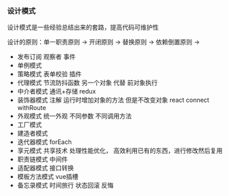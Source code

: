 ### 设计模式

设计模式是一些经验总结出来的套路，提高代码可维护性

设计的原则：单一职责原则 -> 开闭原则 -> 替换原则 -> 依赖倒置原则 -> 


- 发布订阅 观察者 事件
- 单例模式
- 策略模式 表单校验 插件
- 代理模式 节流防抖函数 另一个对象 代替 前对象执行
- 中介者模式  通讯+存储  redux
- 装饰器模式  注解 运行时增加对象的方法 但是不改变对象  react connect withRoute 
- 外观模式  统一外观  不同参数 不同调用方法
- 工厂模式
- 建造者模式
- 迭代器模式  forEach 
- 享元模式 共享技术 处理性能优化，  高效利用已有的东西，进行修改然后复用
- 职责链模式  中间件
- 适配器模式   接口转换
- 模板方法模式 vue插槽 
- 备忘录模式 时间旅行 状态回滚 反悔